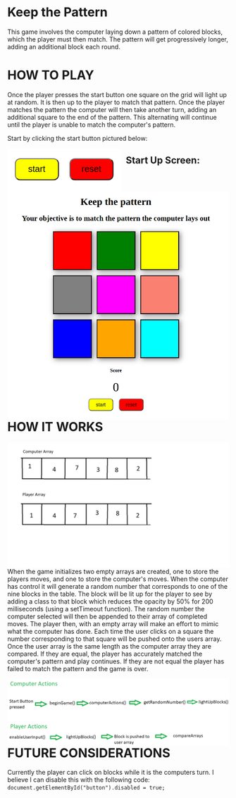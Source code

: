 # Keep the Pattern

This game involves the computer laying down a pattern of colored blocks, which the player must then match. The pattern will get progressively longer, adding an additional block each round. 

# HOW TO PLAY

Once the player presses the start button one square on the grid will light up at random. It is then up to the player to match that pattern. Once the player matches the pattern the computer will then take another turn, adding an additional square to the end of the pattern. This alternating will continue until the player is unable to match the computer's pattern. 

Start by clicking the start button pictured below:


<img src="start_button.png"
     alt="Start up screen"
     style="float: left; margin-right: 10px;" />

## Start Up Screen:
<img src="main_screen.png"
     alt="Start up screen"
     style="float: left; margin-right: 10px;" />

# HOW IT WORKS
<img src="arrays_SEI_412.png"
     alt="Start up screen"
     style="float: left; margin-right: 10px;" />


When the game initializes two empty arrays are created, one to store the players moves, and one to store the computer's moves. When the computer has control it will generate a random number that corresponds to one of the nine blocks in the table. The block will be lit up for the player to see by adding a class to that block which reduces the opacity by 50% for 200 milliseconds (using a setTimeout function). The random number the computer selected will then be appended to their array of completed moves. The player then, with an empty array will make an effort to mimic what the computer has done. Each time the user clicks on a square the number corresponding to that square will be pushed onto the users array. Once the user array is the same length as the computer array they are compared. If they are equal, the player has accurately matched the computer's pattern and play continues. If they are not equal the player has failed to match the pattern and the game is over. 

<img src="workflow_SEI_412.png"
     alt="Start up screen"
     style="float: left; margin-right: 10px;" />

# FUTURE CONSIDERATIONS

Currently the player can click on blocks while it is the computers turn. I believe I can disable this with the following code:
`document.getElementById("button").disabled = true;`


